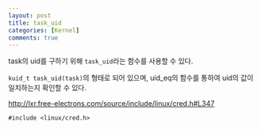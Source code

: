 ```yaml
---
layout: post
title: task_uid
categories: [Kernel]
comments: true
---
```


task의 uid를 구하기 위해 `task_uid`라는 함수를 사용할 수 있다.

`kuid_t task_uid(task)`의 형태로 되어 있으며, uid_eq의 함수를 통하여 uid의 값이 일치하는지 확인할 수 있다.

<http://lxr.free-electrons.com/source/include/linux/cred.h#L347>

```
#include <linux/cred.h>
```